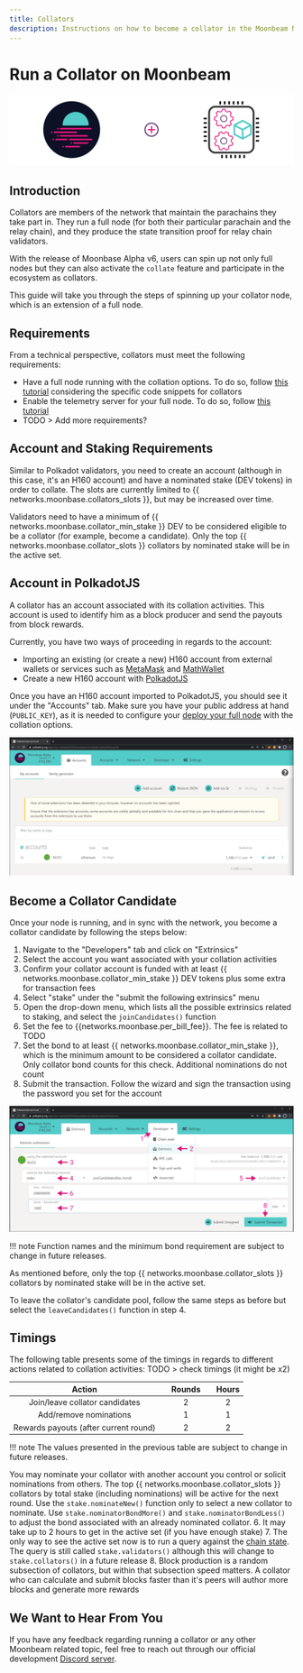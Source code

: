 ```yaml
---
title: Collators
description: Instructions on how to become a collator in the Moonbeam Network once you are running a node
---
```


# Run a Collator on Moonbeam

![Collator Moonbeam Banner](/images/fullnode/collator-banner.png)

## Introduction

Collators are members of the network that maintain the parachains they take part in. They run a full node (for both their particular parachain and the relay chain), and they produce the state transition proof for relay chain validators.

With the release of Moonbase Alpha v6, users can spin up not only full nodes but they can also activate the `collate` feature and participate in the ecosystem as collators.

This guide will take you through the steps of spinning up your collator node, which is an extension of a full node.

## Requirements

From a technical perspective, collators must meet the following requirements:

 - Have a full node running with the collation options. To do so, follow [this tutorial](/node-operators/networks/full-node/) considering the specific code snippets for collators
 - Enable the telemetry server for your full node. To do so, follow [this tutorial](/node-operators/networks/telemetry/)
 - TODO > Add more requirements?

## Account and Staking Requirements

Similar to Polkadot validators, you need to create an account (although in this case, it's an H160 account) and have a nominated stake (DEV tokens) in order to collate. The slots are currently limited to {{ networks.moonbase.collators_slots }}, but may be increased over time.  

Validators need to have a minimum of {{ networks.moonbase.collator_min_stake }} DEV to be considered eligible to be a collator (for example, become a candidate). Only the top {{ networks.moonbase.collator_slots }} collators by nominated stake will be in the active set.  

## Account in PolkadotJS

A collator has an account associated with its collation activities. This account is used to identify him as a block producer and send the payouts from block rewards.

Currently, you have two ways of proceeding in regards to the account:

 - Importing an existing (or create a new) H160 account from external wallets or services such as [MetaMask](/integrations/wallets/metamask/) and [MathWallet](/integrations/wallets/mathwallet)
 - Create a new H160 account with [PolkadotJS](/integrations/wallets/polkadotjs/)

Once you have an H160 account imported to PolkadotJS, you should see it under the "Accounts" tab. Make sure you have your public address at hand (`PUBLIC_KEY`), as it is needed to configure your [deploy your full node](/node-operators/networks/full-node/) with the collation options.

![Account in PolkadotJS](/images/fullnode/collator-polkadotjs1.png)

## Become a Collator Candidate

Once your node is running, and in sync with the network, you become a collator candidate by following the steps below:

1. Navigate to the "Developers" tab and click on "Extrinsics"
2. Select the account you want associated with your collation activities
3. Confirm your collator account is funded with at least {{ networks.moonbase.collator_min_stake }} DEV tokens plus some extra for transaction fees 
4. Select "stake" under the "submit the following extrinsics" menu
5. Open the drop-down menu, which lists all the possible extrinsics related to staking, and select the `joinCandidates()` function
6. Set the fee to {{networks.moonbase.per_bill_fee}}. The fee is related to TODO
7. Set the bond to at least {{ networks.moonbase.collator_min_stake }}, which is the minimum amount to be considered a collator candidate. Only collator bond counts for this check. Additional nominations do not count
8. Submit the transaction. Follow the wizard and sign the transaction using the password you set for the account

![Join Collators pool PolkadotJS](/images/fullnode/collator-polkadotjs2.png)

!!! note
    Function names and the minimum bond requirement are subject to change in future releases.

As mentioned before, only the top {{ networks.moonbase.collator_slots }} collators by nominated stake will be in the active set. 

To leave the collator's candidate pool, follow the same steps as before but select the `leaveCandidates()` function in step 4.


## Timings

The following table presents some of the timings in regards to different actions related to collation activities:
TODO >  check timings (it might be x2)

|                Action               |   |   Rounds  |   |   Hours  |
|:-----------------------------------:|:-:|:---------:|:-:|:--------:|
|  Join/leave collator candidates     |   |     2     |   |    2     |
|      Add/remove nominations         |   |     1     |   |    1     |
|Rewards payouts (after current round)|   |     2     |   |    2     |


!!! note 
    The values presented in the previous table are subject to change in future releases.


You may nominate your collator with another account you control or solicit nominations from others.  The top {{ networks.moonbase.collator_slots }} collators by total stake (including nominations) will be active for the next round.  Use the `stake.nominateNew()` function only to select a new collator to nominate. Use `stake.nominatorBondMore()` and `stake.nominatorBondLess()` to adjust the bond associated with an already nominated collator. 
6. It may take up to 2 hours to get in the active set (if you have enough stake)
7. The only way to see the active set now is to run a query against the [chain state](https://polkadot.js.org/apps/?rpc=wss%3A%2F%2Fwss.testnet.moonbeam.network#/chainstate).  The query is still called `stake.validators()` although this will change to `stake.collators()` in a future release 
8. Block production is a random subsection of collators, but within that subsection speed matters.  A collator who can calculate and submit blocks faster than it's peers will author more blocks and generate more rewards

## We Want to Hear From You

If you have any feedback regarding running a collator or any other Moonbeam related topic, feel free to reach out through our official development [Discord server](https://discord.com/invite/PfpUATX).
